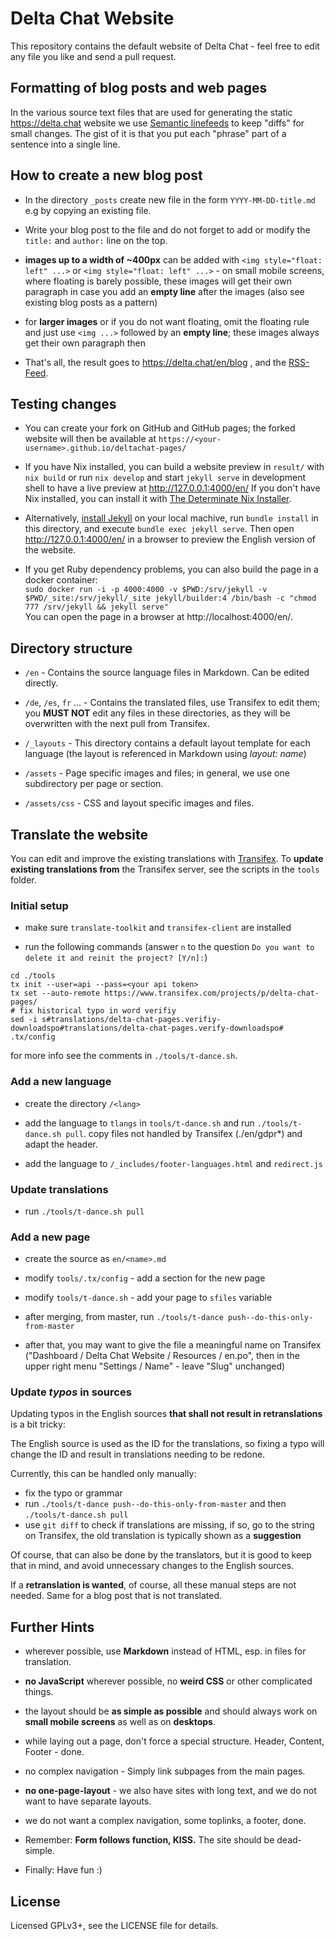 Delta Chat Website
================================================================================

This repository contains the default website of Delta Chat -
feel free to edit any file you like and send a pull request.

Formatting of blog posts and web pages
--------------------------------------

In the various source text files that are used 
for generating the static https://delta.chat website 
we use [Semantic linefeeds](http://rhodesmill.org/brandon/2012/one-sentence-per-line/)
to keep "diffs" for small changes. The gist of it is
that you put each "phrase" part of a sentence into a single line.


How to create a new blog post
--------------------------------------------------------------------------------

- In the directory `_posts` create new file in the form `YYYY-MM-DD-title.md` 
  e.g by copying an existing file.

- Write your blog post to the file and do not forget 
  to add or modify the `title:` and `author:` line on the top.

- **images up to a width of ~400px**
  can be added with `<img style="float: left" ...>` or `<img style="float: left" ...>` -
  on small mobile screens, where floating is barely possible, these images will get their own paragraph
  in case you add an **empty line** after the images (also see existing blog posts as a pattern)

- for **larger images** or if you do not want floating,
  omit the floating rule and just use `<img ...>` followed by an **empty line**;
  these images always get their own paragraph then

- That's all, the result goes to https://delta.chat/en/blog , and the
  [RSS-Feed](https://delta.chat/feed.xml).


Testing changes
--------------------------------------------------------------------------------

- You can create your fork on GitHub and GitHub pages; 
  the forked website will then be available at 
  `https://<your-username>.github.io/deltachat-pages/`

- If you have Nix installed,
  you can build a website preview in `result/` with `nix build`
  or run `nix develop` and start `jekyll serve` in development shell
  to have a live preview at http://127.0.0.1:4000/en/
  If you don't have Nix installed,
  you can install it with [The Determinate Nix Installer](https://github.com/DeterminateSystems/nix-installer).

- Alternatively, [install Jekyll](https://jekyllrb.com/docs/installation/) 
  on your local machive, run `bundle install` in this directory,
  and execute `bundle exec jekyll serve`.
  Then open http://127.0.0.1:4000/en/ in a browser
  to preview the English version of the website.

- If you get Ruby dependency problems, you can also build the page in a docker
  container:  
  ```sudo docker run -i -p 4000:4000 -v $PWD:/srv/jekyll -v $PWD/_site:/srv/jekyll/_site jekyll/builder:4 /bin/bash -c "chmod 777 /srv/jekyll && jekyll serve"```  
  You can open the page in a browser at http://localhost:4000/en/.

Directory structure
--------------------------------------------------------------------------------

- `/en` - Contains the source language files in Markdown. Can be edited directly.

- `/de`, `/es`, `fr` … - Contains the translated files, use Transifex to edit them;
  you **MUST NOT** edit any files in these directories,
  as they will be overwritten with the next pull from Transifex.

- `/_layouts` - This directory contains a default layout template 
  for each language (the layout is referenced in Markdown using _layout: name_)

- `/assets` - Page specific images and files; 
  in general, we use one subdirectory per page or section.

- `/assets/css` - CSS and layout specific images and files.


Translate the website
--------------------------------------------------------------------------------

You can edit and improve the existing translations 
with [Transifex](https://www.transifex.com/delta-chat/delta-chat-pages/). 
To **update existing translations from** the Transifex server, 
see the scripts in the `tools` folder.


### Initial setup

- make sure `translate-toolkit` and `transifex-client` are installed

- run the following commands (answer `n` to the question `Do you want to delete it and reinit the project? [Y/n]:`)
```
cd ./tools
tx init --user=api --pass=<your api token>
tx set --auto-remote https://www.transifex.com/projects/p/delta-chat-pages/
# fix historical typo in word verifiy
sed -i s#translations/delta-chat-pages.verifiy-downloadspo#translations/delta-chat-pages.verify-downloadspo# .tx/config
```
for more info see the comments in `./tools/t-dance.sh`.


### Add a new language

- create the directory `/<lang>`

- add the language to `tlangs` in `tools/t-dance.sh`
  and run `./tools/t-dance.sh pull`.
  copy files not handled by Transifex (./en/gdpr*) and adapt the header.

- add the language to `/_includes/footer-languages.html` and `redirect.js`

### Update translations

- run `./tools/t-dance.sh pull`


### Add a new page

- create the source as `en/<name>.md`

- modify `tools/.tx/config` - add a section for the new page

- modify `tools/t-dance.sh` - add your page to `sfiles` variable

- after merging, from master, run `./tools/t-dance push--do-this-only-from-master`

- after that, you may want to give the file a meaningful name on Transifex
  ("Dashboard / Delta Chat Website / Resources / en.po",
  then in the upper right menu "Settings / Name" - leave "Slug" unchanged)


### Update _typos_ in sources

Updating typos in the English sources
**that shall not result in retranslations**
is a bit tricky:

The English source is used as the ID for the translations,
so fixing a typo will change the ID
and result in translations needing to be redone.

Currently, this can be handled only manually:
- fix the typo or grammar
- run `./tools/t-dance push--do-this-only-from-master`
  and then `./tools/t-dance.sh pull`
- use `git diff` to check if translations are missing,
  if so, go to the string on Transifex,
  the old translation is typically shown as a **suggestion**

Of course, that can also be done by the translators,
but it is good to keep that in mind,
and avoid unnecessary changes to the English sources.

If a **retranslation is wanted**, of course,
all these manual steps are not needed.
Same for a blog post that is not translated.


Further Hints
--------------------------------------------------------------------------------

- wherever possible, use **Markdown** instead of HTML, 
  esp. in files for translation.

- **no JavaScript** wherever possible, 
  no **weird CSS** or other complicated things.

- the layout should be **as simple as possible** 
  and should always work on **small mobile screens** as well as on **desktops**.

- while laying out a page, don't force a special structure. Header, Content, Footer - done.

- no complex navigation - Simply link subpages from the main pages.

- **no one-page-layout** - we also have sites with long text, 
  and we do not want to have separate layouts.

- we do not want a complex navigation, some toplinks, a footer, done.

- Remember: **Form follows function, KISS.** The site should be dead-simple.

- Finally: Have fun :)


License
--------------------------------------------------------------------------------

Licensed GPLv3+, see the LICENSE file for details.

